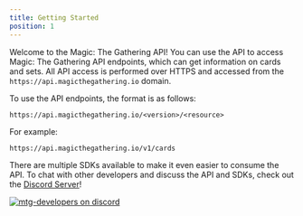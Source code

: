 ```yaml
---
title: Getting Started
position: 1
---
```


Welcome to the Magic: The Gathering API! You can use the API to access Magic: The Gathering API endpoints, which can get information on cards and sets. All API access is performed over HTTPS and accessed from the `https://api.magicthegathering.io` domain.

To use the API endpoints, the format is as follows:

`https://api.magicthegathering.io/<version>/<resource>`

For example:

`https://api.magicthegathering.io/v1/cards`

There are multiple SDKs available to make it even easier to consume the API.
To chat with other developers and discuss the API and SDKs, check out the [Discord Server](https://discord.gg/qwGJNnP)!

[![mtg-developers on discord](https://img.shields.io/badge/discord-mtg%20developers-738bd7.svg)](https://discord.gg/qwGJNnP)